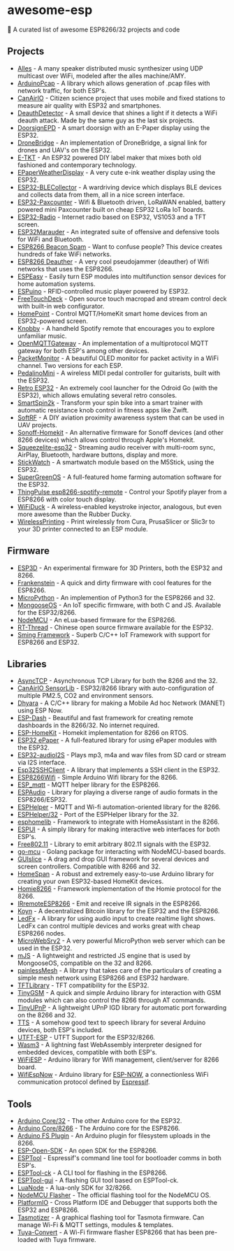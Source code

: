 # awesome-esp

📶 A curated list of awesome ESP8266/32 projects and code

## Projects

- [Alles](https://github.com/bwhitman/alles) - A many speaker distributed music synthesizer using UDP multicast over WiFi, modeled after the alles machine/AMY.
- [ArduinoPcap](https://github.com/spacehuhn/ArduinoPcap) - A library which allows generation of .pcap files with network traffic, for both ESP's.
- [CanAirIO](https://github.com/kike-canaries/canairio_firmware) - Citizen science project that uses mobile and fixed stations to measure air quality with ESP32 and smartphones.
- [DeauthDetector](https://github.com/spacehuhn/DeauthDetector) - A small device that shines a light if it detects a WiFi deauth attack. Made by the same guy as the last six projects.
- [DoorsignEPD](https://github.com/jamct/DoorsignEPD) - A smart doorsign with an E-Paper display using the ESP32.
- [DroneBridge](https://github.com/DroneBridge/ESP32) - An implementation of DroneBridge, a signal link for drones and UAV's on the ESP32.
- [E-TKT](https://github.com/andreisperid/E-TKT) - An ESP32 powered DIY label maker that mixes both old fashioned and contemporary technology.
- [EPaperWeatherDisplay](https://github.com/henri98/esp32-e-paper-weatherdisplay) - A very cute e-ink weather display using the ESP32.
- [ESP32-BLECollector](https://github.com/tobozo/ESP32-BLECollector) - A wardriving device which displays BLE devices and collects data from them, all in a nice screen interface.
- [ESP32-Paxcounter](https://github.com/cyberman54/ESP32-Paxcounter) - Wifi & Bluetooth driven, LoRaWAN enabled, battery powered mini Paxcounter built on cheap ESP32 LoRa IoT boards.
- [ESP32-Radio](https://github.com/Edzelf/ESP32-Radio) - Internet radio based on ESP32, VS1053 and a TFT screen.
- [ESP32Marauder](https://github.com/justcallmekoko/ESP32Marauder) - An integrated suite of offensive and defensive tools for WiFi and Bluetooth.
- [ESP8266 Beacon Spam](https://github.com/spacehuhn/esp8266_beaconSpam) - Want to confuse people? This device creates hundreds of fake WiFi networks.
- [ESP8266 Deauther](https://github.com/spacehuhn/esp8266_deauther) - A very cool pseudojammer (deauther) of Wifi networks that uses the ESP8266.
- [ESPEasy](https://github.com/letscontrolit/ESPEasy) - Easily turn ESP modules into multifunction sensor devices for home automation systems.
- [ESPuino](https://github.com/biologist79/ESPuino) - RFID-controlled music player powered by ESP32.
- [FreeTouchDeck](https://github.com/DustinWatts/FreeTouchDeck) - Open source touch macropad and stream control deck with built-in web configurator.
- [HomePoint](https://github.com/sieren/Homepoint) - Control MQTT/HomeKit smart home devices from an ESP32-powered screen.
- [Knobby](https://github.com/quadule/knobby) - A handheld Spotify remote that encourages you to explore unfamiliar music.
- [OpenMQTTGateway](https://github.com/1technophile/OpenMQTTGateway) - An implementation of a multiprotocol MQTT gateway for both ESP's among other devices.
- [PacketMonitor](https://github.com/spacehuhn/PacketMonitor32) - A beautiful OLED monitor for packet activity in a WiFi channel. Two versions for each ESP.
- [PedalinoMini](https://github.com/alf45tar/PedalinoMini) - A wireless MIDI pedal controller for guitarists, built with the ESP32.
- [Retro ESP32](https://github.com/retro-esp32/RetroESP32) - An extremely cool launcher for the Odroid Go (with the ESP32), which allows emulating several retro consoles.
- [SmartSpin2k](https://github.com/doudar/SmartSpin2k) - Transform your spin bike into a smart trainer with automatic resistance knob control in fitness apps like Zwift.
- [SoftRF](https://github.com/lyusupov/SoftRF) - A DIY aviation proximity awareness system that can be used in UAV projects.
- [Sonoff-Homekit](https://github.com/Gruppio/Sonoff-Homekit) - An alternative firmware for Sonoff devices (and other 8266 devices) which allows control through Apple's Homekit.
- [Squeezelite-esp32](https://github.com/sle118/squeezelite-esp32) - Streaming audio receiver with multi-room sync, AirPlay, Bluetooth, hardware buttons, display and more.
- [StickWatch](https://github.com/eggfly/StickWatch) - A smartwatch module based on the M5Stick, using the ESP32.
- [SuperGreenOS](https://github.com/supergreenlab/SuperGreenOS) - A full-featured home farming automation software for the ESP32.
- [ThingPulse esp8266-spotify-remote](https://github.com/ThingPulse/esp8266-spotify-remote) - Control your Spotify player from a ESP8266 with color touch display.
- [WiFiDuck](https://github.com/spacehuhn/WiFiDuck) - A wireless-enabled keystroke injector, analogous, but even more awesome than the Rubber Ducky.
- [WirelessPrinting](https://github.com/probonopd/WirelessPrinting) - Print wirelessly from Cura, PrusaSlicer or Slic3r to your 3D printer connected to an ESP module.

## Firmware

- [ESP3D](https://github.com/luc-github/ESP3D) - An experimental firmware for 3D Printers, both the ESP32 and 8266.
- [Frankenstein](https://github.com/nekromant/esp8266-frankenstein) - A quick and dirty firmware with cool features for the ESP8266.
- [MicroPython](https://github.com/micropython/micropython) - An implemention of Python3 for the ESP8266 and 32.
- [MongooseOS](https://github.com/cesanta/mongoose-os) - An IoT specific firmware, with both C and JS. Available for the ESP32/8266.
- [NodeMCU](https://github.com/nodemcu/nodemcu-firmware) - An eLua-based firmware for the ESP8266.
- [RT-Thread](https://github.com/RT-Thread/rt-thread) - Chinese open source firmware available for the ESP32.
- [Sming Framework](https://github.com/SmingHub/Sming) - Superb C/C++ IoT Framework with support for ESP8266 and ESP32.

## Libraries

- [AsyncTCP](https://github.com/me-no-dev/ESPAsyncTCP) - Asynchronous TCP Library for both the 8266 and the 32.
- [CanAirIO SensorLib](https://github.com/kike-canaries/canairio_sensorlib) - ESP32/8266 library with auto-configuration of multiple PM2.5, CO2 and environment sensors.
- [Dhyara](https://github.com/neel/dhyara) - A C/C++ library for making a Mobile Ad hoc Network (MANET) using ESP Now.
- [ESP-Dash](https://github.com/ayushsharma82/ESP-DASH) - Beautiful and fast framework for creating remote dashboards in the 8266/32. No internet required.
- [ESP-HomeKit](https://github.com/maximkulkin/esp-homekit) - Homekit implementation for 8266 on RTOS.
- [ESP32 ePaper](https://github.com/loboris/ESP32_ePaper_example) - A full-featured library for using ePaper modules with the ESP32.
- [ESP32-audioI2S](https://github.com/schreibfaul1/ESP32-audioI2S) - Plays mp3, m4a and wav files from SD card or stream via I2S interface.
- [Esp32SSHClient](https://github.com/J-Rios/Arduino-esp32sshclient) - A library that implements a SSH client in the ESP32.
- [ESP8266Wifi](https://github.com/ekstrand/ESP8266wifi) - Simple Arduino Wifi library for the 8266.
- [ESP_mqtt](https://github.com/tuanpmt/esp_mqtt) - MQTT helper library for the ESP8266.
- [ESPAudio](https://github.com/earlephilhower/ESP8266Audio) - Library for playing a diverse range of audio formats in the ESP8266/ESP32.
- [ESPHelper](https://github.com/ItKindaWorks/ESPHelper) - MQTT and Wi-fi automation-oriented library for the 8266.
- [ESPHelper/32](https://github.com/ItKindaWorks/ESPHelper32) - Port of the ESPHelper library for the 32.
- [esphomelib](https://github.com/OttoWinter/esphomelib) - Framework to integrate with HomeAssistant in the 8266.
- [ESPUI](https://github.com/s00500/ESPUI) - A simply library for making interactive web interfaces for both ESP's.
- [Free802.11](https://github.com/Jeija/esp32free80211) - Library to emit arbitrary 802.11 signals with the ESP32.
- [go-mcu](https://github.com/matiasinsaurralde/go-mcu) - Golang package for interacting with NodeMCU-based boards.
- [GUIslice](https://github.com/ImpulseAdventure/GUIslice) - A drag and drop GUI framework for several devices and screen controllers. Compatible with 8266 and 32.
- [HomeSpan](https://github.com/HomeSpan/HomeSpan) - A robust and extremely easy-to-use Arduino library for creating your own ESP32-based HomeKit devices.
- [Homie8266](https://github.com/marvinroger/homie-esp8266) - Framework implementation of the Homie protocol for the 8266.
- [IRremoteESP8266](https://github.com/markszabo/IRremoteESP8266) - Emit and receive IR signals in the ESP8266.
- [Koyn](https://github.com/elkrem/koyn) - A decentralized Bitcoin library for the ESP32 and the ESP8266.
- [LedFx](https://github.com/LedFx/LedFx) - A library for using audio input to create realtime light shows. LedFx can control multiple devices and works great with cheap ESP8266 nodes.
- [MicroWebSrv2](https://github.com/jczic/MicroWebSrv2) - A very powerful MicroPython web server which can be used in the ESP32.
- [mJS](https://github.com/cesanta/mjs) - A lightweight and restricted JS engine that is used by MongooseOS, compatible on the 32 and 8266.
- [painlessMesh](https://github.com/gmag11/painlessMesh) - A library that takes care of the particulars of creating a simple mesh network using ESP8266 and ESP32 hardware.
- [TFTLibrary](https://github.com/loboris/ESP32_TFT_library) - TFT compatibility for the ESP32.
- [TinyGSM](https://github.com/vshymanskyy/TinyGSM) - A quick and simple Arduino library for interaction with GSM modules which can also control the 8266 through AT commands.
- [TinyUPnP](https://github.com/ofekp/TinyUPnP) - A lightweight UPnP IGD library for automatic port forwarding on the 8266 and 32.
- [TTS](https://github.com/jscrane/TTS) - A somehow good text to speech library for several Arduino devices, both ESP's included.
- [UTFT-ESP](https://github.com/gnulabis/UTFT-ESP) - UTFT Support for the ESP32/8266.
- [Wasm3](https://github.com/wasm3/wasm3) - A lightning fast WebAssembly interpreter designed for embedded devices, compatible with both ESP's.
- [WiFiESP](https://github.com/bportaluri/WiFiEsp) - Arduino library for Wifi management, client/server for 8266 board.
- [WifiEspNow](https://github.com/yoursunny/WifiEspNow) - Arduino library for [ESP-NOW](https://docs.espressif.com/projects/esp-idf/en/latest/esp32/api-reference/network/esp_now.html), a connectionless WiFi communication protocol defined by [Espressif](https://github.com/espressif).

## Tools

- [Arduino Core/32](https://github.com/espressif/arduino-esp32) - The other Arduino core for the ESP32.
- [Arduino Core/8266](https://github.com/esp8266/arduino) - The Arduino core for the ESP8266.
- [Arduino FS Plugin](https://github.com/esp8266/arduino-esp8266fs-plugin) - An Arduino plugin for filesystem uploads in the 8266.
- [ESP-Open-SDK](https://github.com/pfalcon/esp-open-sdk) - An open SDK for the ESP8266.
- [ESPTool](https://github.com/espressif/esptool) - Espressif's command line tool for bootloader comms in both ESP's.
- [ESPTool-ck](https://github.com/igrr/esptool-ck) - A CLI tool for flashing in the ESP8266.
- [ESPTool-gui](https://github.com/Rodmg/esptool-gui) - A flashing GUI tool based on ESPTool-ck.
- [LuaNode](https://github.com/Nicholas3388/LuaNode) - A lua-only SDK for 32/8266.
- [NodeMCU Flasher](https://github.com/nodemcu/nodemcu-flasher) - The official flashing tool for the NodeMCU OS.
- [PlatformIO](https://github.com/platformio/platformio-core) - Cross Platform IDE and Debugger that supports both the ESP32 and ESP8266.
- [Tasmotizer](https://github.com/tasmota/tasmotizer) - A graphical flashing tool for Tasmota firmware. Can manage Wi-Fi & MQTT settings, modules & templates.
- [Tuya-Convert](https://github.com/ct-Open-Source/tuya-convert) - A Wi-Fi firmware flasher ESP8266 that has been pre-loaded with Tuya firmware.
